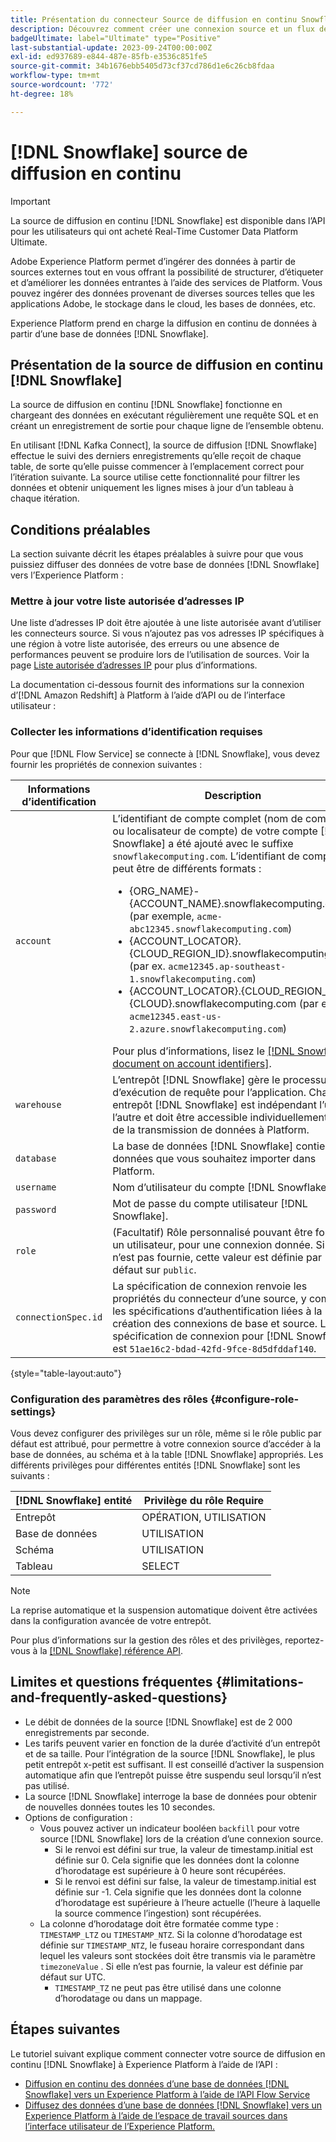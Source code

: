```yaml
---
title: Présentation du connecteur Source de diffusion en continu Snowflake
description: Découvrez comment créer une connexion source et un flux de données pour ingérer des données en continu de votre instance de Snowflake vers Adobe Experience Platform
badgeUltimate: label="Ultimate" type="Positive"
last-substantial-update: 2023-09-24T00:00:00Z
exl-id: ed937689-e844-487e-85fb-e3536c851fe5
source-git-commit: 34b1676ebb5405d73cf37cd786d1e6c26cb8fdaa
workflow-type: tm+mt
source-wordcount: '772'
ht-degree: 18%

---
```


# [!DNL Snowflake] source de diffusion en continu

>[!IMPORTANT]
>
> La source de diffusion en continu [!DNL Snowflake] est disponible dans l’API pour les utilisateurs qui ont acheté Real-Time Customer Data Platform Ultimate.

Adobe Experience Platform permet d’ingérer des données à partir de sources externes tout en vous offrant la possibilité de structurer, d’étiqueter et d’améliorer les données entrantes à l’aide des services de Platform. Vous pouvez ingérer des données provenant de diverses sources telles que les applications Adobe, le stockage dans le cloud, les bases de données, etc.

Experience Platform prend en charge la diffusion en continu de données à partir d’une base de données [!DNL Snowflake].

## Présentation de la source de diffusion en continu [!DNL Snowflake]

La source de diffusion en continu [!DNL Snowflake] fonctionne en chargeant des données en exécutant régulièrement une requête SQL et en créant un enregistrement de sortie pour chaque ligne de l’ensemble obtenu.

En utilisant [!DNL Kafka Connect], la source de diffusion [!DNL Snowflake] effectue le suivi des derniers enregistrements qu’elle reçoit de chaque table, de sorte qu’elle puisse commencer à l’emplacement correct pour l’itération suivante. La source utilise cette fonctionnalité pour filtrer les données et obtenir uniquement les lignes mises à jour d’un tableau à chaque itération.

## Conditions préalables

La section suivante décrit les étapes préalables à suivre pour que vous puissiez diffuser des données de votre base de données [!DNL Snowflake] vers l’Experience Platform :

### Mettre à jour votre liste autorisée d’adresses IP

Une liste d’adresses IP doit être ajoutée à une liste autorisée avant d’utiliser les connecteurs source. Si vous n’ajoutez pas vos adresses IP spécifiques à une région à votre liste autorisée, des erreurs ou une absence de performances peuvent se produire lors de l’utilisation de sources. Voir la page [Liste autorisée d’adresses IP](../../ip-address-allow-list.md#ip-address-allow-list-for-streaming-sources) pour plus d’informations.

La documentation ci-dessous fournit des informations sur la connexion d’[!DNL Amazon Redshift] à Platform à l’aide d’API ou de l’interface utilisateur :

### Collecter les informations d’identification requises

Pour que [!DNL Flow Service] se connecte à [!DNL Snowflake], vous devez fournir les propriétés de connexion suivantes :

| Informations d’identification | Description |
| --- | --- |
| `account` | L’identifiant de compte complet (nom de compte ou localisateur de compte) de votre compte [!DNL Snowflake] a été ajouté avec le suffixe `snowflakecomputing.com`. L’identifiant de compte peut être de différents formats : <ul><li>{ORG_NAME}-{ACCOUNT_NAME}.snowflakecomputing.com (par exemple, `acme-abc12345.snowflakecomputing.com`)</li><li>{ACCOUNT_LOCATOR}.{CLOUD_REGION_ID}.snowflakecomputing.com (par ex. `acme12345.ap-southeast-1.snowflakecomputing.com`)</li><li>{ACCOUNT_LOCATOR}.{CLOUD_REGION_ID}.{CLOUD}.snowflakecomputing.com (par ex. `acme12345.east-us-2.azure.snowflakecomputing.com`)</li></ul> Pour plus d’informations, lisez le [[!DNL Snowflake document on account identifiers]](<https://docs.snowflake.com/en/user-guide/admin-account-identifier.html>). |
| `warehouse` | L’entrepôt [!DNL Snowflake] gère le processus d’exécution de requête pour l’application. Chaque entrepôt [!DNL Snowflake] est indépendant l’un de l’autre et doit être accessible individuellement lors de la transmission de données à Platform. |
| `database` | La base de données [!DNL Snowflake] contient les données que vous souhaitez importer dans Platform. |
| `username` | Nom d’utilisateur du compte [!DNL Snowflake]. |
| `password` | Mot de passe du compte utilisateur [!DNL Snowflake]. |
| `role` | (Facultatif) Rôle personnalisé pouvant être fourni à un utilisateur, pour une connexion donnée. Si elle n’est pas fournie, cette valeur est définie par défaut sur `public`. |
| `connectionSpec.id` | La spécification de connexion renvoie les propriétés du connecteur d’une source, y compris les spécifications d’authentification liées à la création des connexions de base et source. L’ID de spécification de connexion pour [!DNL Snowflake] est `51ae16c2-bdad-42fd-9fce-8d5dfddaf140`. |

{style="table-layout:auto"}

### Configuration des paramètres des rôles {#configure-role-settings}

Vous devez configurer des privilèges sur un rôle, même si le rôle public par défaut est attribué, pour permettre à votre connexion source d’accéder à la base de données, au schéma et à la table [!DNL Snowflake] appropriés. Les différents privilèges pour différentes entités [!DNL Snowflake] sont les suivants :

| [!DNL Snowflake] entité | Privilège du rôle Require |
| --- | --- |
| Entrepôt | OPÉRATION, UTILISATION |
| Base de données | UTILISATION |
| Schéma | UTILISATION |
| Tableau | SELECT |

>[!NOTE]
>
>La reprise automatique et la suspension automatique doivent être activées dans la configuration avancée de votre entrepôt.

Pour plus d’informations sur la gestion des rôles et des privilèges, reportez-vous à la [[!DNL Snowflake] référence API](<https://docs.snowflake.com/en/sql-reference/sql/grant-privilege>).

## Limites et questions fréquentes {#limitations-and-frequently-asked-questions}

* Le débit de données de la source [!DNL Snowflake] est de 2 000 enregistrements par seconde.
* Les tarifs peuvent varier en fonction de la durée d’activité d’un entrepôt et de sa taille. Pour l’intégration de la source [!DNL Snowflake], le plus petit entrepôt x-petit est suffisant. Il est conseillé d’activer la suspension automatique afin que l’entrepôt puisse être suspendu seul lorsqu’il n’est pas utilisé.
* La source [!DNL Snowflake] interroge la base de données pour obtenir de nouvelles données toutes les 10 secondes.
* Options de configuration :
   * Vous pouvez activer un indicateur booléen `backfill` pour votre source [!DNL Snowflake] lors de la création d’une connexion source.
      * Si le renvoi est défini sur true, la valeur de timestamp.initial est définie sur 0. Cela signifie que les données dont la colonne d’horodatage est supérieure à 0 heure sont récupérées.
      * Si le renvoi est défini sur false, la valeur de timestamp.initial est définie sur -1. Cela signifie que les données dont la colonne d’horodatage est supérieure à l’heure actuelle (l’heure à laquelle la source commence l’ingestion) sont récupérées.
   * La colonne d’horodatage doit être formatée comme type : `TIMESTAMP_LTZ` ou `TIMESTAMP_NTZ`. Si la colonne d’horodatage est définie sur `TIMESTAMP_NTZ`, le fuseau horaire correspondant dans lequel les valeurs sont stockées doit être transmis via le paramètre `timezoneValue` . Si elle n’est pas fournie, la valeur est définie par défaut sur UTC.
      * `TIMESTAMP_TZ` ne peut pas être utilisé dans une colonne d’horodatage ou dans un mappage.

## Étapes suivantes

Le tutoriel suivant explique comment connecter votre source de diffusion en continu [!DNL Snowflake] à Experience Platform à l’aide de l’API :

* [Diffusion en continu des données d’une base de données  [!DNL Snowflake] vers un Experience Platform à l’aide de l’API Flow Service](../../tutorials/api/create/databases/snowflake-streaming.md)
* [Diffusez des données d’une base de données  [!DNL Snowflake] vers un Experience Platform à l’aide de l’espace de travail sources dans l’interface utilisateur de l’Experience Platform.](../../tutorials/ui/create/databases/snowflake-streaming.md)
